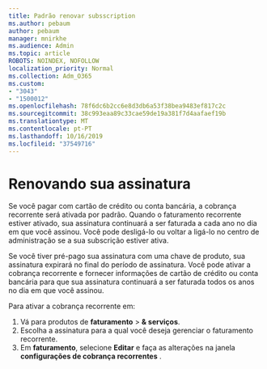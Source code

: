 ```yaml
---
title: Padrão renovar subsscription
ms.author: pebaum
author: pebaum
manager: mnirkhe
ms.audience: Admin
ms.topic: article
ROBOTS: NOINDEX, NOFOLLOW
localization_priority: Normal
ms.collection: Adm_O365
ms.custom:
- "3043"
- "1500012"
ms.openlocfilehash: 78f6dc6b2cc6e8d3db6a53f38bea9483ef817c2c
ms.sourcegitcommit: 38c993eaa89c33cae59de19a381f7d4aafaef19b
ms.translationtype: MT
ms.contentlocale: pt-PT
ms.lasthandoff: 10/16/2019
ms.locfileid: "37549716"
---
```

# <a name="renewing-your-subscription"></a>Renovando sua assinatura

Se você pagar com cartão de crédito ou conta bancária, a cobrança recorrente será ativada por padrão. Quando o faturamento recorrente estiver ativado, sua assinatura continuará a ser faturada a cada ano no dia em que você assinou. Você pode desligá-lo ou voltar a ligá-lo no centro de administração se a sua subscrição estiver ativa.

Se você tiver pré-pago sua assinatura com uma chave de produto, sua assinatura expirará no final do período de assinatura. Você pode ativar a cobrança recorrente e fornecer informações de cartão de crédito ou conta bancária para que sua assinatura continuará a ser faturada todos os anos no dia em que você assinou.

Para ativar a cobrança recorrente em: 

1. Vá para produtos de **faturamento** > **& serviços**.
2. Escolha a assinatura para a qual você deseja gerenciar o faturamento recorrente.
3. Em **faturamento**, selecione **Editar** e faça as alterações na janela **configurações de cobrança recorrentes** . 